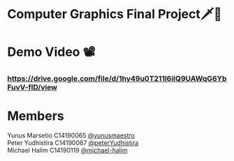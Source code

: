 # Computer Graphics Final Project🗡👾 

# Demo Video 📽
### https://drive.google.com/file/d/1hy49u0T211I6iIQ9UAWqG6YbFuvV-flD/view

# Members
Yunus Marsetio C14190065 [@yunusmaestro](https://github.com/yunusmaestro) <br/>
Peter Yudhistira C14190067 [@peterYudhistira](https://github.com/peterYudhistira)<br/>
Michael Halim C14190119 [@michael-halim](https://github.com/michael-halim)
